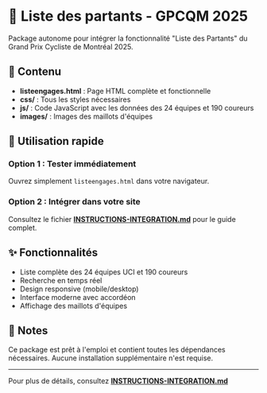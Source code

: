 # 🚴 Liste des partants - GPCQM 2025

Package autonome pour intégrer la fonctionnalité "Liste des Partants" du Grand Prix Cycliste de Montréal 2025.

## 📁 Contenu

- **listeengages.html** : Page HTML complète et fonctionnelle
- **css/** : Tous les styles nécessaires
- **js/** : Code JavaScript avec les données des 24 équipes et 190 coureurs
- **images/** : Images des maillots d'équipes

## 🚀 Utilisation rapide

### Option 1 : Tester immédiatement
Ouvrez simplement `listeengages.html` dans votre navigateur.

### Option 2 : Intégrer dans votre site
Consultez le fichier **[INSTRUCTIONS-INTEGRATION.md](INSTRUCTIONS-INTEGRATION.md)** pour le guide complet.

## ✨ Fonctionnalités

- Liste complète des 24 équipes UCI et 190 coureurs
- Recherche en temps réel
- Design responsive (mobile/desktop)
- Interface moderne avec accordéon
- Affichage des maillots d'équipes

## 📝 Notes

Ce package est prêt à l'emploi et contient toutes les dépendances nécessaires. Aucune installation supplémentaire n'est requise.

---

Pour plus de détails, consultez **[INSTRUCTIONS-INTEGRATION.md](INSTRUCTIONS-INTEGRATION.md)**